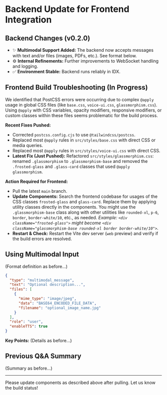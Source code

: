 
# Backend Update for Frontend Integration

## Backend Changes (v0.2.0)

- ✨ **Multimodal Support Added:** The backend now accepts messages with text and/or files (images, PDFs, etc.). See format below.
- ⚙️ **Internal Refinements:** Further improvements to WebSocket handling and logging.
- ✅ **Environment Stable:** Backend runs reliably in IDX.

## Frontend Build Troubleshooting (In Progress)

We identified that PostCSS errors were occurring due to complex `@apply` usage in global CSS files (like `base.css`, `voice-ui.css`, `glassmorphism.css`). Using `@apply` with CSS variables, opacity modifiers, responsive modifiers, or custom classes within these files seems problematic for the build process.

**Recent Fixes Pushed:**
- Corrected `postcss.config.cjs` to use `@tailwindcss/postcss`.
- Replaced most `@apply` rules in `src/styles/base.css` with direct CSS or media queries.
- Replaced most `@apply` rules in `src/styles/voice-ui.css` with direct CSS.
- **Latest Fix (Just Pushed):** Refactored `src/styles/glassmorphism.css`: renamed `.glassmorphism` to `.glassmorphism-base` and removed the `.frosted-glass` and `.glass-card` classes that used `@apply glassmorphism`.

**Action Required for Frontend:**
- Pull the latest `main` branch.
- **Update Components:** Search the frontend codebase for usages of the CSS classes `frosted-glass` and `glass-card`. Replace them by applying utility classes directly in the components. You might use the `.glassmorphism-base` class along with other utilities like `rounded-xl`, `p-6`, `border`, `border-white/10`, etc., as needed.
  *Example: `<div className="frosted-glass">` might become `<div className="glassmorphism-base rounded-xl border border-white/10">`.*
- **Restart & Check:** Restart the Vite dev server (`web` preview) and verify if the build errors are resolved.

## Using Multimodal Input

(Format definition as before...)

```json
{
  "type": "multimodal_message",
  "text": "Optional description...",
  "files": [
    {
      "mime_type": "image/jpeg", 
      "data": "BASE64_ENCODED_FILE_DATA", 
      "filename": "optional_image_name.jpg"
    }
  ],
  "role": "user", 
  "enableTTS": true 
}
```

**Key Points:**
(Details as before...)

## Previous Q&A Summary

(Summary as before...)

---

Please update components as described above after pulling. Let us know the build status!
